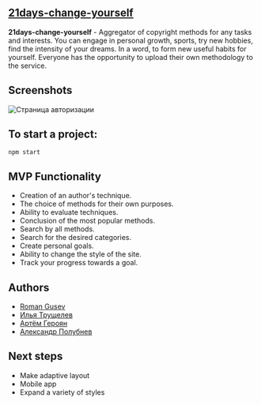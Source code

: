    ## [21days-change-yourself](https://changeyourself-21days.herokuapp.com/)
**21days-change-yourself** - Aggregator of copyright methods for any tasks and interests. You can engage in personal growth, sports, try new hobbies, find the intensity of your dreams. In a word, to form new useful habits for yourself. Everyone has the opportunity to upload their own methodology to the service.
## Screenshots
![Страница авторизации](/public/download) 

## To start a project:
```
npm start
```
## MVP Functionality
* Creation of an author's technique.
* The choice of methods for their own purposes.
* Ability to evaluate techniques.
* Conclusion of the most popular methods.
* Search by all methods.
* Search for the desired categories.
* Create personal goals.
* Ability to change the style of the site.
* Track your progress towards a goal.
## Authors
- [Roman Gusev](https://github.com/gusevroman)
- [Илья Трущелев](https://github.com/truschelev-ilya)
- [Артём Героян](https://github.com/artemmartov)
- [Александр Полубнев](https://github.com/alexpolubnev)
## Next steps
- Make adaptive layout
- Mobile app
- Expand a variety of styles

